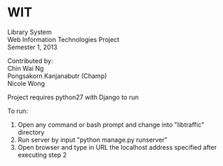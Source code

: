 WIT
===
Library System  
Web Information Technologies Project  
Semester 1, 2013

Contributed by:  
Chin Wai Ng  
Pongsakorn Kanjanabutr (Champ)  
Nicole Wong

Project requires python27 with Django to run  

To run:  
1. Open any command or bash prompt and change into "libtraffic" directory  
2. Run server by input "python manage.py runserver"  
3. Open browser and type in URL the localhost address specified after executing step 2
